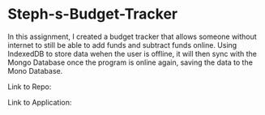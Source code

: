 # Steph-s-Budget-Tracker

In this assignment, I created a budget tracker that allows someone without internet to still be able to add funds and subtract funds online. Using IndexedDB to store data wehen the user is offline, it will then sync with the Mongo Database once the program is online again, saving the data to the Mono Database.

Link to Repo:

Link to Application:

